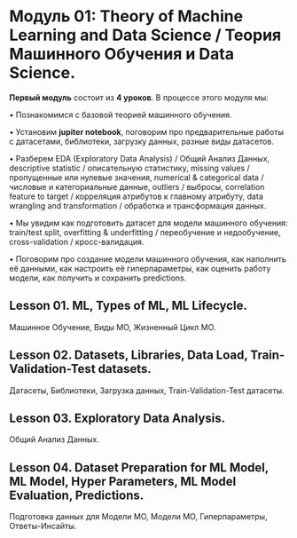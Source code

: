 # Модуль 01: Theory of Machine Learning and Data Science / Теория Машинного Обучения и Data Science.

**Первый модуль** состоит из **4 уроков**. В процессе этого модуля мы: 

•	Познакомимся с базовой теорией машинного обучения.

•	Установим **jupiter notebook**, поговорим про предварительные работы с датасетами, библиотеки, загрузку данных, разные виды датасетов.

•	Разберем EDA (Exploratory Data Analysis) / Общий Анализ Данных, descriptive statistic / описательную статистику, missing values / пропущенные или нулевые значения, numerical & categorical data / числовые и категориальные данные, outliers / выбросы, correlation feature to target / корреляция атрибутов к главному атрибуту, data wrangling and transformation / обработка и трансформация данных.

•	Мы увидим как подготовить датасет для модели машинного обучения: train/test split, overfitting & underfitting / переобучение и недообучение, cross-validation / кросс-валидация.

•	Поговорим про создание модели машинного обучения, как наполнить её данными, как настроить её гиперпараметры, как оценить работу модели, как получить и сохранить predictions.


## Lesson 01. ML, Types of ML, ML Lifecycle.
Машинное Обучение, Виды МО, Жизненный Цикл МО. 

## Lesson 02. Datasets, Libraries, Data Load, Train-Validation-Test datasets.  
Датасеты, Библиотеки, Загрузка данных, Train-Validation-Test датасеты.

## Lesson 03. Exploratory Data Analysis. 
Общий Анализ Данных.

## Lesson 04. Dataset Preparation for ML Model, ML Model, Hyper Parameters, ML Model Evaluation, Predictions.
Подготовка данных для Модели МО, Модели МО, Гиперпараметры, Ответы-Инсайты.


